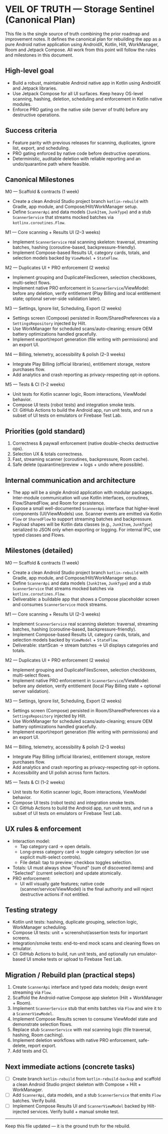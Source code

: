 # VEIL OF TRUTH — Storage Sentinel (Canonical Plan)

This file is the single source of truth combining the prior roadmap and improvement notes.
It defines the canonical plan for rebuilding the app as a pure Android native application using AndroidX, Kotlin, Hilt, WorkManager, Room and Jetpack Compose.
All work from this point will follow the rules and milestones in this document.

## High-level goal

- Build a robust, maintainable Android native app in Kotlin using AndroidX and Jetpack libraries.
- Use Jetpack Compose for all UI surfaces. Keep heavy OS-level scanning, hashing, deletion, scheduling and enforcement in Kotlin native modules.
- Enforce PRO gating on the native side (server of truth) before any destructive operations.

## Success criteria

- Feature parity with previous releases for scanning, duplicates, ignore list, export, and scheduling.
- PRO gating enforced by native code before destructive operations.
- Deterministic, auditable deletion with reliable reporting and an undo/quarantine path where feasible.

## Canonical Milestones

M0 — Scaffold & contracts (1 week)

- Create a clean Android Studio project branch `kotlin-rebuild` with Gradle, app module, and Compose/Hilt/WorkManager setup.
- Define `ScannerApi` and data models (`JunkItem`, `JunkType`) and a stub `ScannerService` that streams mocked batches via `kotlinx.coroutines.Flow`.

M1 — Core scanning + Results UI (2–3 weeks)

- Implement `ScannerService` real scanning skeleton: traversal, streaming batches, hashing (coroutine-based, backpressure-friendly).
- Implement Compose-based Results UI, category cards, totals, and selection models backed by `ViewModel` + `StateFlow`.

M2 — Duplicates UI + PRO enforcement (2 weeks)

- Implement grouping and DuplicateFilesScreen, selection checkboxes, multi-select flows.
- Implement native PRO enforcement in `ScannerService`/ViewModel: before any deletion, verify entitlement (Play Billing and local entitlement state; optional server-side validation later).

M3 — Settings, Ignore list, Scheduling, Export (2 weeks)

- Settings screen (Compose) persisted in Room/SharedPreferences via a `SettingsRepository` injected by Hilt.
- Use WorkManager for scheduled scans/auto-cleaning; ensure OEM battery optimizations handled gracefully.
- Implement export/report generation (file writing with permissions) and an export UI.

M4 — Billing, telemetry, accessibility & polish (2–3 weeks)

- Integrate Play Billing (official libraries), entitlement storage, restore purchases flow.
- Add analytics and crash reporting as privacy-respecting opt-in options.

M5 — Tests & CI (1–2 weeks)

- Unit tests for Kotlin scanner logic, Room interactions, ViewModel behavior.
- Compose UI tests (robot tests) and integration smoke tests.
- CI: GitHub Actions to build the Android app, run unit tests, and run a subset of UI tests on emulators or Firebase Test Lab.

## Priorities (gold standard)

1. Correctness & paywall enforcement (native double-checks destructive ops).
2. Selection UX & totals correctness.
3. Fast, streaming scanner (coroutines, backpressure, Room cache).
4. Safe delete (quarantine/preview + logs + undo where possible).

## Internal communication and architecture

- The app will be a single Android application with modular packages. Inter-module communication will use Kotlin interfaces, coroutines, Flow/SharedFlow, and Room for persistence.
- Expose a small well-documented `ScannerApi` interface that higher-level components (UI/ViewModels) use. Scanner events are emitted via Kotlin `Flow` or `SharedFlow` to support streaming batches and backpressure.
- Payload shapes will be Kotlin data classes (e.g., `JunkItem`, `JunkType`) serialized to JSON only when exporting or logging. For internal IPC, use typed classes and Flows.

## Milestones (detailed)

M0 — Scaffold & contracts (1 week)

- Create a clean Android Studio project branch `kotlin-rebuild` with Gradle, app module, and Compose/Hilt/WorkManager setup.
- Define `ScannerApi` and data models (`JunkItem`, `JunkType`) and a stub `ScannerService` that streams mocked batches via `kotlinx.coroutines.Flow`.
- Deliverable: a buildable app that shows a Compose placeholder screen and consumes `ScannerService` mock streams.

M1 — Core scanning + Results UI (2–3 weeks)

- Implement `ScannerService` real scanning skeleton: traversal, streaming batches, hashing (coroutine-based, backpressure-friendly).
- Implement Compose-based Results UI, category cards, totals, and selection models backed by `ViewModel` + `StateFlow`.
- Deliverable: startScan -> stream batches -> UI displays categories and totals.

M2 — Duplicates UI + PRO enforcement (2 weeks)

- Implement grouping and DuplicateFilesScreen, selection checkboxes, multi-select flows.
- Implement native PRO enforcement in `ScannerService`/ViewModel: before any deletion, verify entitlement (local Play Billing state + optional server validation).

M3 — Settings, Ignore list, Scheduling, Export (2 weeks)

- Settings screen (Compose) persisted in Room/SharedPreferences via a `SettingsRepository` injected by Hilt.
- Use WorkManager for scheduled scans/auto-cleaning; ensure OEM battery optimizations handled gracefully.
- Implement export/report generation (file writing with permissions) and an export UI.

M4 — Billing, telemetry, accessibility & polish (2–3 weeks)

- Integrate Play Billing (official libraries), entitlement storage, restore purchases flow.
- Add analytics and crash reporting as privacy-respecting opt-in options.
- Accessibility and UI polish across form factors.

M5 — Tests & CI (1–2 weeks)

- Unit tests for Kotlin scanner logic, Room interactions, ViewModel behavior.
- Compose UI tests (robot tests) and integration smoke tests.
- CI: GitHub Actions to build the Android app, run unit tests, and run a subset of UI tests on emulators or Firebase Test Lab.

## UX rules & enforcement

- Interaction model:
 	- Tap category card → open details.
 	- Long-press category card → toggle category selection (or use explicit multi-select controls).
 	- File detail: tap to preview; checkbox toggles selection.
- Totals: UI must always show "Found" (sum of discovered items) and "Selected" (current selection) and update atomically.
- PRO enforcement:
 	- UI will visually gate features; native code (scanner/service/ViewModel) is the final authority and will reject destructive actions if not entitled.

## Testing strategy

- Kotlin unit tests: hashing, duplicate grouping, selection logic, WorkManager scheduling.
- Compose UI tests: unit + screenshot/assertion tests for important screens.
- Integration/smoke tests: end-to-end mock scans and cleaning flows on emulator.
- CI: GitHub Actions to build, run unit tests, and optionally run emulator-based UI smoke tests or upload to Firebase Test Lab.

## Migration / Rebuild plan (practical steps)

1. Create `ScannerApi` interface and typed data models; design event streaming via `Flow`.
2. Scaffold the Android-native Compose app skeleton (Hilt + WorkManager + Room).
3. Implement `ScannerService` stub that emits batches via `Flow` and wire it to a `ScannerViewModel`.
4. Implement Compose Results screen to consume ViewModel state and demonstrate selection flows.
5. Replace stub `ScannerService` with real scanning logic (file traversal, hashing, Room caching).
6. Implement deletion workflows with native PRO enforcement, safe-delete, report export.
7. Add tests and CI.

## Next immediate actions (concrete tasks)

- [ ] Create branch `kotlin-rebuild` from `kotlin-rebuild-backup` and scaffold a clean Android Studio project skeleton with Compose + Hilt + WorkManager.
- [ ] Add `ScannerApi`, data models, and a stub `ScannerService` that emits `Flow` batches. Verify build.
- [ ] Implement Compose Results UI and `ScannerViewModel` backed by Hilt-injected services. Verify build + manual smoke test.

---

Keep this file updated — it is the ground truth for the rebuild.
